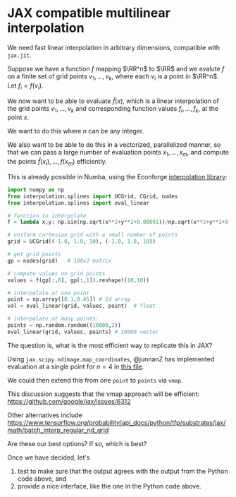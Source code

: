 # JAX compatible multilinear interpolation

We need fast linear interpolation in arbitrary dimensions, compatible with
`jax.jit`.

Suppose we have a function $f$ mapping $\RR^n$ to $\RR$ and we evalute $f$ on a
finite set of grid points $v_1, \ldots, v_k$, where each $v_i$ is a point in
$\RR^n$.  Let $f_i = f(v_i)$.

We now want to be able to evaluate $\hat f(x)$, which is a linear interpolation
of the grid points $v_1, \ldots, v_k$ and corresponding function values $f_i,
\ldots, f_k$, at the point $x$.

We want to do this where $n$ can be any integer.

We also want to be able to do this in a vectorized, parallelized manner, so that
we can pass a large number of evaluation points $x_1, \ldots, x_m$, and compute
the points $\hat f(x_i), \ldots, f(x_m)$ efficiently.

This is already possible in Numba, using the Econforge
[interpolation library](https://www.econforge.org/interpolation.py/):


```python
import numpy as np
from interpolation.splines import UCGrid, CGrid, nodes
from interpolation.splines import eval_linear

# function to interpolate
f = lambda x,y: np.sin(np.sqrt(x**2+y**2+0.00001))/np.sqrt(x**2+y**2+0.00001)

# uniform cartesian grid with a small number of points
grid = UCGrid((-1.0, 1.0, 10), (-1.0, 1.0, 10))

# get grid points
gp = nodes(grid)   # 100x2 matrix

# compute values on grid points
values = f(gp[:,0], gp[:,1]).reshape((10,10))

# interpolate at one point
point = np.array([0.1,0.45]) # 1d array
val = eval_linear(grid, values, point)  # float

# interpolate at many points:
points = np.random.random((10000,2))
eval_linear(grid, values, points) # 10000 vector
```

The question is, what is the most efficient way to replicate this in JAX?

Using `jax.scipy.ndimage.map_coordinates`, @junnanZ has implemented evaluation at a single point for $n=4$ in [this file](https://github.com/jstac/sdfs_via_autodiff/blob/main/code/ssy/continuous_junnan/utils.py).

We could then extend this from one `point` to `points` via `vmap`.

This discussion suggests that the vmap approach will be efficient: https://github.com/google/jax/issues/6312

Other alternatives include https://www.tensorflow.org/probability/api_docs/python/tfp/substrates/jax/math/batch_interp_regular_nd_grid

Are these our best options?  If so, which is best?

Once we have decided, let's 

1. test to make sure that the output agrees with the output from the Python code
   above, and
1. provide a nice interface, like the one in the Python code above.
